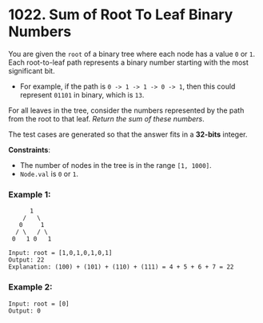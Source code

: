 # 1022. Sum of Root To Leaf Binary Numbers

You are given the `root` of a binary tree where each node has a value `0` or `1`. Each root-to-leaf path represents a binary number starting with the most significant bit.

- For example, if the path is `0 -> 1 -> 1 -> 0 -> 1`, then this could represent `01101` in binary, which is `13`.

For all leaves in the tree, consider the numbers represented by the path from the root to that leaf. *Return the sum of these numbers*.

The test cases are generated so that the answer fits in a **32-bits** integer.

**Constraints**:
- The number of nodes in the tree is in the range `[1, 1000]`.
- `Node.val` is `0` or `1`.

### Example 1:
```
      1
    /   \
   0     1
  / \   / \
 0   1 0   1

Input: root = [1,0,1,0,1,0,1]
Output: 22
Explanation: (100) + (101) + (110) + (111) = 4 + 5 + 6 + 7 = 22
```

### Example 2:
```
Input: root = [0]
Output: 0
```

